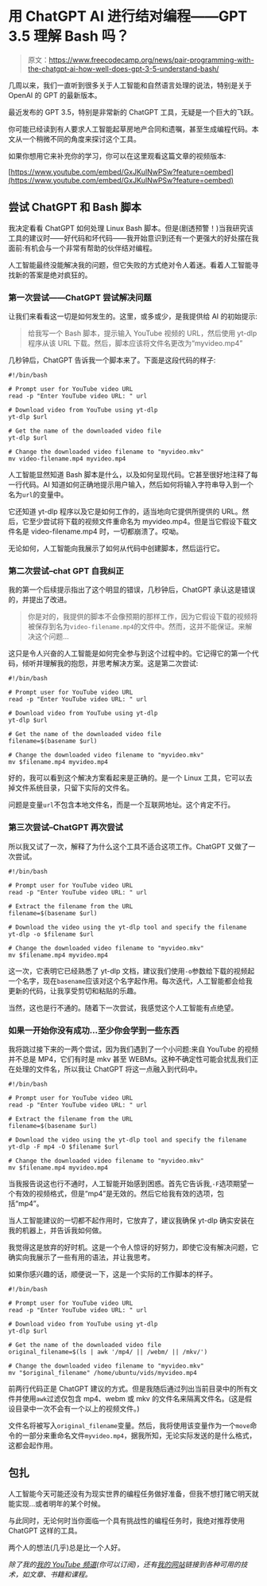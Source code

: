 # 用 ChatGPT AI 进行结对编程——GPT 3.5 理解 Bash 吗？

> 原文：<https://www.freecodecamp.org/news/pair-programming-with-the-chatgpt-ai-how-well-does-gpt-3-5-understand-bash/>

几周以来，我们一直听到很多关于人工智能和自然语言处理的说法，特别是关于 OpenAI 的 GPT 的最新版本。

最近发布的 GPT 3.5，特别是非常新的 ChatGPT 工具，无疑是一个巨大的飞跃。

你可能已经读到有人要求人工智能起草房地产合同和遗嘱，甚至生成编程代码。本文从一个稍微不同的角度来探讨这个工具。

如果你想用它来补充你的学习，你可以在这里观看这篇文章的视频版本:

[https://www.youtube.com/embed/GxJKuINwPSw?feature=oembed](https://www.youtube.com/embed/GxJKuINwPSw?feature=oembed)

## 尝试 ChatGPT 和 Bash 脚本

我决定看看 ChatGPT 如何处理 Linux Bash 脚本。但是(剧透预警！)当我研究该工具的建议时——好代码和坏代码——我开始意识到还有一个更强大的好处摆在我面前:有机会与一个非常有帮助的伙伴结对编程。

人工智能最终没能解决我的问题，但它失败的方式绝对令人着迷。看着人工智能寻找新的答案是绝对疯狂的。

### 第一次尝试——ChatGPT 尝试解决问题

让我们来看看这一切是如何发生的。这里，或多或少，是我提供给 AI 的初始提示:

> 给我写一个 Bash 脚本，提示输入 YouTube 视频的 URL，然后使用 yt-dlp 程序从该 URL 下载。然后，脚本应该将文件名更改为“myvideo.mp4”

几秒钟后，ChatGPT 告诉我一个脚本来了。下面是这段代码的样子:

```
#!/bin/bash

# Prompt user for YouTube video URL
read -p "Enter YouTube video URL: " url

# Download video from YouTube using yt-dlp
yt-dlp $url

# Get the name of the downloaded video file
yt-dlp $url

# Change the downloaded video filename to "myvideo.mkv"
mv video-filename.mp4 myvideo.mp4
```

人工智能显然知道 Bash 脚本是什么，以及如何呈现代码。它甚至很好地注释了每一行代码。AI 知道如何正确地提示用户输入，然后如何将输入字符串导入到一个名为`url`的变量中。

它还知道 yt-dlp 程序以及它是如何工作的，适当地向它提供所提供的 URL。然后，它至少尝试将下载的视频文件重命名为 myvideo.mp4。但是当它假设下载文件名是 video-filename.mp4 时，一切都崩溃了。哎呦。

无论如何，人工智能向我展示了如何从代码中创建脚本，然后运行它。

### 第二次尝试–chat GPT 自我纠正

我的第一个后续提示指出了这个明显的错误，几秒钟后，ChatGPT 承认这是错误的，并提出了改进。

> 你是对的，我提供的脚本不会像预期的那样工作，因为它假设下载的视频将被保存到名为`video-filename.mp4`的文件中。然而，这并不能保证。来解决这个问题...

这只是令人兴奋的人工智能是如何完全参与到这个过程中的。它记得它的第一个代码，倾听并理解我的抱怨，并思考解决方案。这是第二次尝试:

```
#!/bin/bash

# Prompt user for YouTube video URL
read -p "Enter YouTube video URL: " url

# Download video from YouTube using yt-dlp
yt-dlp $url

# Get the name of the downloaded video file
filename=$(basename $url)

# Change the downloaded video filename to "myvideo.mkv"
mv $filename.mp4 myvideo.mp4
```

好的，我可以看到这个解决方案看起来是正确的。是一个 Linux 工具，它可以去掉文件系统目录，只留下实际的文件名。

问题是变量`url`不包含本地文件名，而是一个互联网地址。这个肯定不行。

### 第三次尝试–ChatGPT 再次尝试

所以我又试了一次，解释了为什么这个工具不适合这项工作。ChatGPT 又做了一次尝试。

```
#!/bin/bash

# Prompt user for YouTube video URL
read -p "Enter YouTube video URL: " url

# Extract the filename from the URL
filename=$(basename $url)

# Download the video using the yt-dlp tool and specify the filename
yt-dlp -o $filename $url

# Change the downloaded video filename to "myvideo.mkv"
mv $filename.mp4 myvideo.mp4
```

这一次，它表明它已经熟悉了 yt-dlp 文档，建议我们使用`-o`参数给下载的视频起一个名字，现在`basename`应该对这个名字起作用。每次迭代，人工智能都会给我更新的代码，让我享受剪切和粘贴的乐趣。

当然，这也是行不通的。随着下一次尝试，我感觉这个人工智能有点绝望。

### 如果一开始你没有成功...至少你会学到一些东西

我将跳过接下来的一两个尝试，因为我们遇到了一个小问题:来自 YouTube 的视频并不总是 MP4，它们有时是 mkv 甚至 WEBMs。这种不确定性可能会扰乱我们正在处理的文件名，所以我让 ChatGPT 将这一点融入到代码中。

```
#!/bin/bash

# Prompt user for YouTube video URL
read -p "Enter YouTube video URL: " url

# Extract the filename from the URL
filename=$(basename $url)

# Download the video using the yt-dlp tool and specify the filename
yt-dlp -F mp4 -O $filename $url

# Change the downloaded video filename to "myvideo.mkv"
mv $filename.mp4 myvideo.mp4
```

当我报告说这也行不通时，人工智能开始感到困惑。首先它告诉我,`-F`选项期望一个有效的视频格式，但是“mp4”是无效的。然后它给我有效的选项，包括“mp4”。

当人工智能建议的一切都不起作用时，它放弃了，建议我确保 yt-dlp 确实安装在我的机器上，并告诉我如何做。

我觉得这是放弃的好时机。这是一个令人惊讶的好努力，即使它没有解决问题，它确实向我展示了一些有用的语法，并让我思考。

如果你感兴趣的话，顺便说一下，这是一个实际的工作脚本的样子。

```
#!/bin/bash

# Prompt user for YouTube video URL
read -p "Enter YouTube video URL: " url

# Download video from YouTube using yt-dlp
yt-dlp $url

# Get the name of the downloaded video file
original_filename=$(ls | awk '/mp4/ || /webm/ || /mkv/')

# Change the downloaded video filename to "myvideo.mkv"
mv "$original_filename" /home/ubuntu/vids/myvideo.mp4
```

前两行代码正是 ChatGPT 建议的方式。但是我随后通过列出当前目录中的所有文件并使用`awk`过滤仅包含 mp4、webm 或 mkv 的文件名来隔离文件名。(这是假设目录中一次不会有一个以上的视频文件。)

文件名将被写入`original_filename`变量。然后，我将使用该变量作为一个`move`命令的一部分来重命名文件`myvideo.mp4`，据我所知，无论实际发送的是什么格式，这都会起作用。

## 包扎

人工智能今天可能还没有为现实世界的编程任务做好准备，但我不想打赌它明天就能实现...或者明年的某个时候。

与此同时，无论何时当你面临一个具有挑战性的编程任务时，我绝对推荐使用 ChatGPT 这样的工具。

两个人的想法(几乎)总是比一个人好。

*除了我的[我的 YouTube 频道](https://www.youtube.com/@davidbclinton)(你可以订阅)，还有[我的网站](https://bootstrap-it.com)链接到各种可用的技术，如文章、书籍和课程。*
